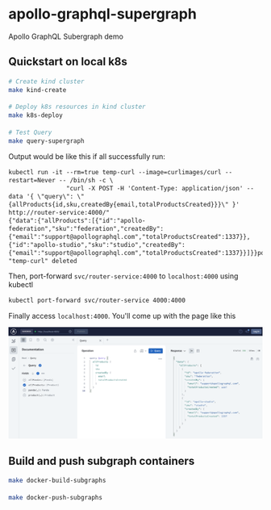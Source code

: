 # apollo-graphql-supergraph
Apollo GraphQL Subergraph demo

## Quickstart on local k8s


```sh
# Create kind cluster
make kind-create

# Deploy k8s resources in kind cluster
make k8s-deploy

# Test Query
make query-supergraph
```

Output would be like this if all successfully run:

```
kubectl run -it --rm=true temp-curl --image=curlimages/curl --restart=Never -- /bin/sh -c \
                "curl -X POST -H 'Content-Type: application/json' --data '{ \"query\": \"{allProducts{id,sku,createdBy{email,totalProductsCreated}}}\" }' http://router-service:4000/"
{"data":{"allProducts":[{"id":"apollo-federation","sku":"federation","createdBy":{"email":"support@apollographql.com","totalProductsCreated":1337}},{"id":"apollo-studio","sku":"studio","createdBy":{"email":"support@apollographql.com","totalProductsCreated":1337}}]}}pod "temp-curl" deleted
```

Then, port-forward `svc/router-service:4000` to `localhost:4000` using kubectl

```sh
kubectl port-forward svc/router-service 4000:4000
```

Finally access `localhost:4000`. You'll come up with the page like this

![](assets/apollo-sandbox.png)


## Build and push subgraph containers

```sh
make docker-build-subgraphs

make docker-push-subgraphs
```
